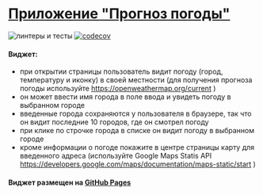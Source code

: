 # [Приложение "Прогноз погоды"](https://vasiliev-alexey.github.io/otus_weather/)

![линтеры и тесты](https://github.com/vasiliev-alexey/otus_weather/workflows/PR%20Sanity%20Check/badge.svg?branch=master)
[![codecov](https://codecov.io/gh/vasiliev-alexey/otus_weather/branch/master/graph/badge.svg)](https://codecov.io/gh/vasiliev-alexey/otus_weather)

#### Виджет:

- при открытии страницы пользователь видит погоду (город, температуру и иконку) в своей местности (для получения прогноза погоды используйте https://openweathermap.org/current )
- он может ввести имя города в поле ввода и увидеть погоду в выбранном городе
- введенные города сохраняются у пользователя в браузере, так что он видит последние 10 городов, где он смотрел погоду
- при клике по строчке города в списке он видит погоду в выбранном городе
- кроме информации о погоде покажите в центре страницы карту для введенного адреса (используйте Google Maps Statis API https://developers.google.com/maps/documentation/maps-static/start )

#### Виджет размещен на [GitHub Pages](https://vasiliev-alexey.github.io/otus_weather/)

